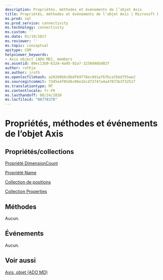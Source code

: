 ```yaml
---
description: Propriétés, méthodes et événements de l’objet Axis
title: Propriétés, méthodes et événements de l’objet Axis | Microsoft Docs
ms.prod: sql
ms.prod_service: connectivity
ms.technology: connectivity
ms.custom: ''
ms.date: 01/19/2017
ms.reviewer: ''
ms.topic: conceptual
apitype: COM
helpviewer_keywords:
- Axis object [ADO MD], members
ms.assetid: 89ec13b9-6324-4a95-92a7-3230d46bd02f
author: rothja
ms.author: jroth
ms.openlocfilehash: a20209b9c8bdfb9776ec991afb7bca7bbd755ae2
ms.sourcegitcommit: 7345e4f05d6c06e1bcd73747a4a47873b3f3251f
ms.translationtype: MT
ms.contentlocale: fr-FR
ms.lasthandoff: 08/24/2020
ms.locfileid: "88778378"
---
```

# <a name="axis-object-properties-methods-and-events"></a>Propriétés, méthodes et événements de l’objet Axis
## <a name="propertiescollections"></a>Propriétés/collections  
 [Propriété DimensionCount](./dimensioncount-property-ado-md.md)  
  
 [Propriété Name](./name-property-ado-md.md)  
  
 [Collection de positions](./positions-collection-ado-md.md)  
  
 [Collection Properties](../ado-api/properties-collection-ado.md)  
  
## <a name="methods"></a>Méthodes  
 Aucun.  
  
## <a name="events"></a>Événements  
 Aucun.  
  
## <a name="see-also"></a>Voir aussi  
 [Axis, objet (ADO MD)](./axis-object-ado-md.md)